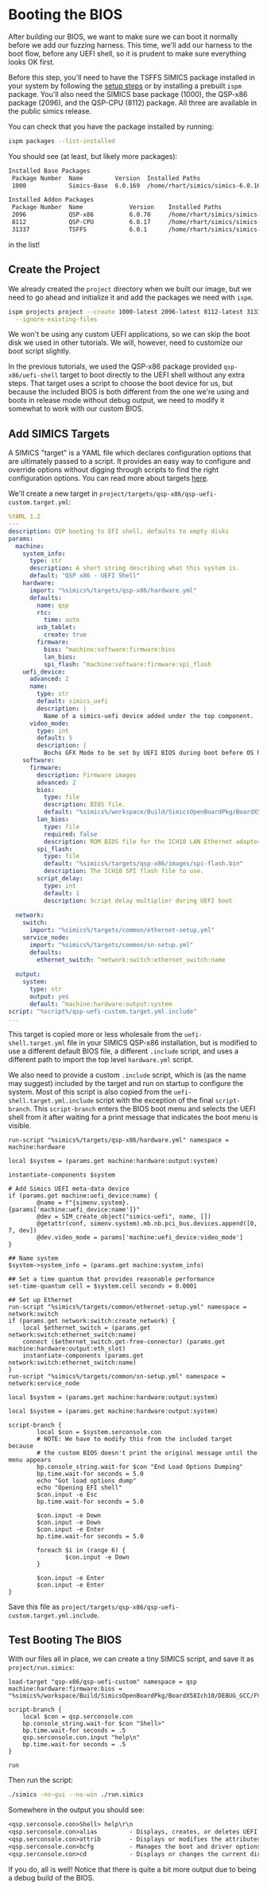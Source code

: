 # Booting the BIOS

After building our BIOS, we want to make sure we can boot it normally before we
add our fuzzing harness. This time, we'll add our harness to the boot flow, before any
UEFI shell, so it is prudent to make sure everything looks OK first.

Before this step, you'll need to have the TSFFS SIMICS package installed in your system
by following the [setup steps](../../setup/README.md) or by installing a prebuilt `ispm`
package. You'll also need the SIMICS base package (1000), the QSP-x86 package (2096),
and the QSP-CPU (8112) package. All three are available in the public simics release.

You can check that you have the package installed by running:

```sh
ispm packages --list-installed
```

You should see (at least, but likely more packages):

```txt
Installed Base Packages
 Package Number  Name         Version  Installed Paths
 1000            Simics-Base  6.0.169  /home/rhart/simics/simics-6.0.169

Installed Addon Packages
 Package Number  Name             Version    Installed Paths
 2096            QSP-x86          6.0.70     /home/rhart/simics/simics-qsp-x86-6.0.70
 8112            QSP-CPU          6.0.17     /home/rhart/simics/simics-qsp-cpu-6.0.17
 31337           TSFFS            6.0.1      /home/rhart/simics/simics-tsffs-6.0.1
```

in the list!

## Create the Project

We already created the `project` directory when we built our image, but we need to go
ahead and initialize it and add the packages we need with `ispm`.

```sh
ispm projects project --create 1000-latest 2096-latest 8112-latest 31337-latest \
  --ignore-existing-files
```

We won't be using any custom UEFI applications, so we can skip the boot disk we used in
other tutorials. We will, however, need to customize our boot script slightly.

In the previous tutorials, we used the QSP-x86 package provided `qsp-x86/uefi-shell`
target to boot directly to the UEFI shell without any extra steps. That target uses
a script to choose the boot device for us, but because the included BIOS is both
different from the one we're using and boots in release mode without debug output, we
need to modify it somewhat to work with our custom BIOS.

## Add SIMICS Targets

A SIMICS "target" is a YAML file which declares configuration options that are
ultimately passed to a script. It provides an easy way to configure and override options
without digging through scripts to find the right configuration options. You can read
more about targets
[here](https://intel.github.io/tsffs/simics/simics-user-guide/targets.html).

We'll create a new target in `project/targets/qsp-x86/qsp-uefi-custom.target.yml`:

```yaml
%YAML 1.2
---
description: QSP booting to EFI shell, defaults to empty disks
params:
  machine:
    system_info:
      type: str
      description: A short string describing what this system is.
      default: "QSP x86 - UEFI Shell"
    hardware:
      import: "%simics%/targets/qsp-x86/hardware.yml"
      defaults:
        name: qsp
        rtc:
          time: auto
        usb_tablet:
          create: true
        firmware:
          bios: ^machine:software:firmware:bios
          lan_bios:  
          spi_flash: ^machine:software:firmware:spi_flash
    uefi_device:
      advanced: 2
      name:
        type: str
        default: simics_uefi
        description: |
          Name of a simics-uefi device added under the top component.
      video_mode:
        type: int
        default: 5
        description: |
          Bochs GFX Mode to be set by UEFI BIOS during boot before OS handover.
    software:
      firmware:
        description: Firmware images
        advanced: 2
        bios:
          type: file
          description: BIOS file.
          default: "%simics%/workspace/Build/SimicsOpenBoardPkg/BoardX58Ich10/DEBUG_GCC/FV/BOARDX58ICH10.fd"
        lan_bios:
          type: file
          required: false
          description: ROM BIOS file for the ICH10 LAN Ethernet adaptor
        spi_flash:
          type: file
          default: "%simics%/targets/qsp-x86/images/spi-flash.bin"
          description: The ICH10 SPI flash file to use.
        script_delay:
          type: int
          default: 1
          description: Script delay multiplier during UEFI boot
      
  network: 
    switch:
      import: "%simics%/targets/common/ethernet-setup.yml"
    service_node:
      import: "%simics%/targets/common/sn-setup.yml"
      defaults:
        ethernet_switch: ^network:switch:ethernet_switch:name
    
  output:
    system:
      type: str
      output: yes
      default: ^machine:hardware:output:system
script: "%script%/qsp-uefi-custom.target.yml.include"
...
```

This target is copied more or less wholesale from the `uefi-shell.target.yml` file in
your SIMICS QSP-x86 installation, but is modified to use a different default BIOS file,
a different `.include` script, and uses a different path to import the top level
`hardware.yml` script.

We also need to provide a custom `.include` script, which is (as the name may suggest)
included by the target and run on startup to configure the system. Most of this script
is also copied from the `uefi-shell.target.yml.include` script with the exception of the
final `script-branch`. This `script-branch` enters the BIOS boot menu and selects the
UEFI shell from it after waiting for a print message that indicates the boot menu is
visible.

```simics
run-script "%simics%/targets/qsp-x86/hardware.yml" namespace = machine:hardware

local $system = (params.get machine:hardware:output:system)

instantiate-components $system

# Add Simics UEFI meta-data device
if (params.get machine:uefi_device:name) {
        @name = f"{simenv.system}.{params['machine:uefi_device:name']}"
        @dev = SIM_create_object("simics-uefi", name, [])
        @getattr(conf, simenv.system).mb.nb.pci_bus.devices.append([0, 7, dev])
        @dev.video_mode = params['machine:uefi_device:video_mode']
}

## Name system
$system->system_info = (params.get machine:system_info)

## Set a time quantum that provides reasonable performance
set-time-quantum cell = $system.cell seconds = 0.0001

## Set up Ethernet
run-script "%simics%/targets/common/ethernet-setup.yml" namespace = network:switch
if (params.get network:switch:create_network) {
    local $ethernet_switch = (params.get network:switch:ethernet_switch:name)
    connect ($ethernet_switch.get-free-connector) (params.get machine:hardware:output:eth_slot)
    instantiate-components (params.get network:switch:ethernet_switch:name)
}
run-script "%simics%/targets/common/sn-setup.yml" namespace = network:service_node

local $system = (params.get machine:hardware:output:system)

local $system = (params.get machine:hardware:output:system)

script-branch {
        local $con = $system.serconsole.con
        # NOTE: We have to modify this from the included target because
        # the custom BIOS doesn't print the original message until the menu appears
        bp.console_string.wait-for $con "End Load Options Dumping"
        bp.time.wait-for seconds = 5.0
        echo "Got load options dump"
        echo "Opening EFI shell"
        $con.input -e Esc
        bp.time.wait-for seconds = 5.0

        $con.input -e Down
        $con.input -e Down
        $con.input -e Enter
        bp.time.wait-for seconds = 5.0

        foreach $i in (range 6) {
                $con.input -e Down
        }

        $con.input -e Enter
        $con.input -e Enter
}
```

Save this file as `project/targets/qsp-x86/qsp-uefi-custom.target.yml.include`.

## Test Booting The BIOS

With our files all in place, we can create a tiny SIMICS script, and save it as
`project/run.simics`:

```simics
load-target "qsp-x86/qsp-uefi-custom" namespace = qsp machine:hardware:firmware:bios = "%simics%/workspace/Build/SimicsOpenBoardPkg/BoardX58Ich10/DEBUG_GCC/FV/BOARDX58ICH10.fd"

script-branch {
    local $con = qsp.serconsole.con
    bp.console_string.wait-for $con "Shell>"
    bp.time.wait-for seconds = .5
    qsp.serconsole.con.input "help\n"
    bp.time.wait-for seconds = .5
}

run
```

Then run the script:

```sh
./simics -no-gui --no-win ./run.simics
```

Somewhere in the output you should see:

```txt
<qsp.serconsole.con>Shell> help\r\n
<qsp.serconsole.con>alias         - Displays, creates, or deletes UEFI Shell aliases.\r\n
<qsp.serconsole.con>attrib        - Displays or modifies the attributes of files or directories.\r\n
<qsp.serconsole.con>bcfg          - Manages the boot and driver options that are stored in NVRAM.\r\n
<qsp.serconsole.con>cd            - Displays or changes the current directory.\r\n
```

If you do, all is well! Notice that there is quite a bit more output due to being a
debug build of the BIOS.